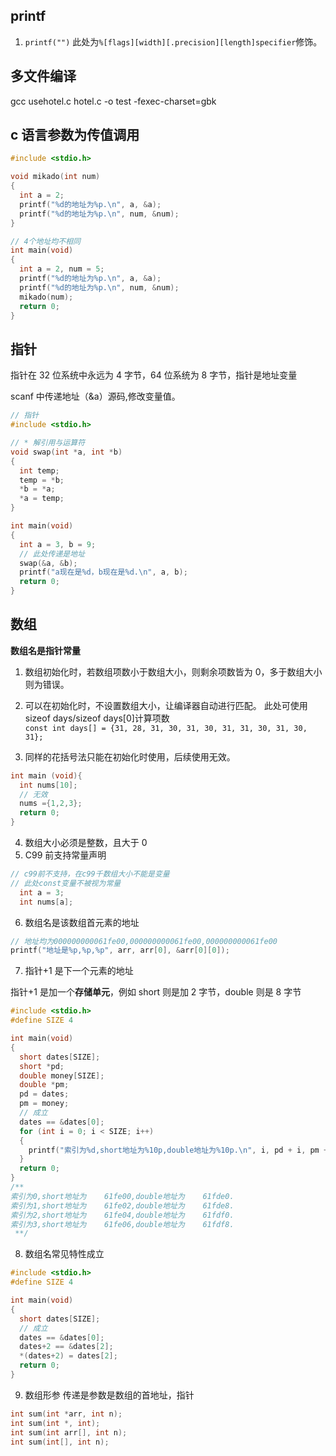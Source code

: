 ## printf

1. `printf("")` 此处为`%[flags][width][.precision][length]specifier`修饰。

## 多文件编译

gcc usehotel.c hotel.c -o test -fexec-charset=gbk

## c 语言参数为传值调用

```c
#include <stdio.h>

void mikado(int num)
{
  int a = 2;
  printf("%d的地址为%p.\n", a, &a);
  printf("%d的地址为%p.\n", num, &num);
}

// 4个地址均不相同
int main(void)
{
  int a = 2, num = 5;
  printf("%d的地址为%p.\n", a, &a);
  printf("%d的地址为%p.\n", num, &num);
  mikado(num);
  return 0;
}
```

## 指针

指针在 32 位系统中永远为 4 字节，64 位系统为 8 字节，指针是地址变量

scanf 中传递地址（&a）源码,修改变量值。

```c
// 指针
#include <stdio.h>

// * 解引用与运算符
void swap(int *a, int *b)
{
  int temp;
  temp = *b;
  *b = *a;
  *a = temp;
}

int main(void)
{
  int a = 3, b = 9;
  // 此处传递是地址
  swap(&a, &b);
  printf("a现在是%d，b现在是%d.\n", a, b);
  return 0;
}
```

## 数组

**数组名是指针常量**

1. 数组初始化时，若数组项数小于数组大小，则剩余项数皆为 0，多于数组大小则为错误。

2. 可以在初始化时，不设置数组大小，让编译器自动进行匹配。
   此处可使用 sizeof days/sizeof days[0]计算项数  
   `const int days[] = {31, 28, 31, 30, 31, 30, 31, 31, 30, 31, 30, 31};`
3. 同样的花括号法只能在初始化时使用，后续使用无效。

```c
int main (void){
  int nums[10];
  // 无效
  nums ={1,2,3};
  return 0;
}
```

4. 数组大小必须是整数，且大于 0
5. C99 前支持常量声明

```c
// c99前不支持，在c99千数组大小不能是变量
// 此处const变量不被视为常量
  int a = 3;
  int nums[a];
```

6. 数组名是该数组首元素的地址

```c
// 地址均为000000000061fe00,000000000061fe00,000000000061fe00
printf("地址是%p,%p,%p", arr, arr[0], &arr[0][0]);
```

7. 指针+1 是下一个元素的地址

指针+1 是加一个**存储单元**，例如 short 则是加 2 字节，double 则是 8 字节

```c
#include <stdio.h>
#define SIZE 4

int main(void)
{
  short dates[SIZE];
  short *pd;
  double money[SIZE];
  double *pm;
  pd = dates;
  pm = money;
  // 成立
  dates == &dates[0];
  for (int i = 0; i < SIZE; i++)
  {
    printf("索引为%d,short地址为%10p,double地址为%10p.\n", i, pd + i, pm + i);
  }
  return 0;
}
/**
索引为0,short地址为    61fe00,double地址为    61fde0.
索引为1,short地址为    61fe02,double地址为    61fde8.
索引为2,short地址为    61fe04,double地址为    61fdf0.
索引为3,short地址为    61fe06,double地址为    61fdf8.
 **/
```

8. 数组名常见特性成立

```c
#include <stdio.h>
#define SIZE 4

int main(void)
{
  short dates[SIZE];
  // 成立
  dates == &dates[0];
  dates+2 == &dates[2];
  *(dates+2) = dates[2];
  return 0;
}

```

9. 数组形参
   传递是参数是数组的首地址，指针

```c
int sum(int *arr, int n);
int sum(int *, int);
int sum(int arr[], int n);
int sum(int[], int n);
```
